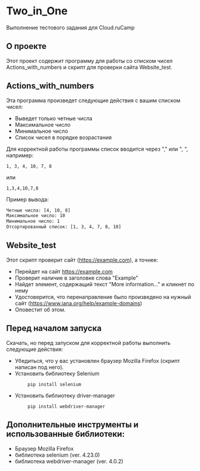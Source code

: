 # Two_in_One

Выполнение тестового задания для Cloud.ruCamp

## О проекте

Этот проект содержит программу для работы со списком чисел Actions_with_numbers и скрипт для проверки сайта Website_test.

## Actions_with_numbers

Эта программа произведет следующие действия с вашим списком чисел:

* Выведет только четные числа
* Максимальное число
* Минимальное число
* Список чисел в порядке возрастания

Для корректной работы программы список вводится через "," или ", ", например:

```
1, 3, 4, 10, 7, 8
```
или 
```
1,3,4,10,7,8
```
Пример вывода:
```sh
Четные числа: [4, 10, 8]
Максимальное число: 10
Минимальное число: 1
Отсортированный список: [1, 3, 4, 7, 8, 10]
```

## Website_test
Этот скрипт проверит сайт (https://example.com), а точнее:

* Перейдет на сайт https://example.com
* Проверит наличие в заголовке слова "Example"
* Найдет элемент, содержащий текст "More information..." и кликнет по нему
* Удостоверится, что перенаправление было произведено на нужный сайт (https://www.iana.org/help/example-domains)
* Оповестит об этом.

## Перед началом запуска
Скачать, но перед запуском для корректной работы выполнить следующие действия:
* Убедитьcя, что у вас установлен браузер Mozilla Firefox (скрипт написан под него).
* Установить библиотеку Selenium
```
        pip install selenium
```
* Установить библиотеку driver-manager
```
        pip install webdriver-manager
```
## Дополнительные инструменты и использованные библиотеки:
* Браузер Mozilla Firefox
* библиотека selenium (ver. 4.23.0)
* библиотека webdriver-manager (ver. 4.0.2)

## 
